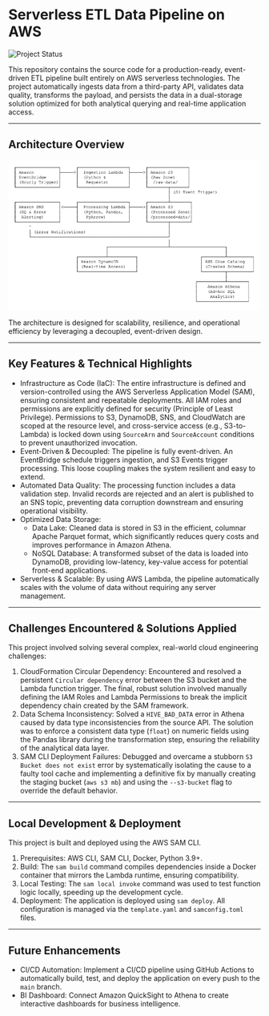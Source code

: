 # Serverless ETL Data Pipeline on AWS
![Project Status](https://img.shields.io/badge/status-complete-green)

This repository contains the source code for a production-ready, event-driven ETL pipeline built entirely on AWS serverless technologies. The project automatically ingests data from a third-party API, validates data quality, transforms the payload, and persists the data in a dual-storage solution optimized for both analytical querying and real-time application access.

---
## Architecture Overview
![Architecture](./architecture.png)

The architecture is designed for scalability, resilience, and operational efficiency by leveraging a decoupled, event-driven design.

---
## Key Features & Technical Highlights

* Infrastructure as Code (IaC): The entire infrastructure is defined and version-controlled using the AWS Serverless Application Model (SAM), ensuring consistent and repeatable deployments. All IAM roles and permissions are explicitly defined for security (Principle of Least Privilege). Permissions to S3, DynamoDB, SNS, and CloudWatch are scoped at the resource level, and cross-service access (e.g., S3-to-Lambda) is locked down using `SourceArn` and `SourceAccount` conditions to prevent unauthorized invocation.
* Event-Driven & Decoupled: The pipeline is fully event-driven. An EventBridge schedule triggers ingestion, and S3 Events trigger processing. This loose coupling makes the system resilient and easy to extend.
* Automated Data Quality: The processing function includes a data validation step. Invalid records are rejected and an alert is published to an SNS topic, preventing data corruption downstream and ensuring operational visibility.
* Optimized Data Storage:
    * Data Lake: Cleaned data is stored in S3 in the efficient, columnar Apache Parquet format, which significantly reduces query costs and improves performance in Amazon Athena.
    * NoSQL Database: A transformed subset of the data is loaded into DynamoDB, providing low-latency, key-value access for potential front-end applications.
* Serverless & Scalable: By using AWS Lambda, the pipeline automatically scales with the volume of data without requiring any server management.

---
## Challenges Encountered & Solutions Applied

This project involved solving several complex, real-world cloud engineering challenges:

1.  CloudFormation Circular Dependency: Encountered and resolved a persistent `Circular dependency` error between the S3 bucket and the Lambda function trigger. The final, robust solution involved manually defining the IAM Roles and Lambda Permissions to break the implicit dependency chain created by the SAM framework.
2.  Data Schema Inconsistency: Solved a `HIVE_BAD_DATA` error in Athena caused by data type inconsistencies from the source API. The solution was to enforce a consistent data type (`float`) on numeric fields using the Pandas library during the transformation step, ensuring the reliability of the analytical data layer.
3.  SAM CLI Deployment Failures: Debugged and overcame a stubborn `S3 Bucket does not exist` error by systematically isolating the cause to a faulty tool cache and implementing a definitive fix by manually creating the staging bucket (`aws s3 mb`) and using the `--s3-bucket` flag to override the default behavior.

---
## Local Development & Deployment

This project is built and deployed using the AWS SAM CLI.

1.  Prerequisites: AWS CLI, SAM CLI, Docker, Python 3.9+.
2.  Build: The `sam build` command compiles dependencies inside a Docker container that mirrors the Lambda runtime, ensuring compatibility.
3.  Local Testing: The `sam local invoke` command was used to test function logic locally, speeding up the development cycle.
4.  Deployment: The application is deployed using `sam deploy`. All configuration is managed via the `template.yaml` and `samconfig.toml` files.

---
## Future Enhancements

* CI/CD Automation: Implement a CI/CD pipeline using GitHub Actions to automatically build, test, and deploy the application on every push to the `main` branch.
* BI Dashboard: Connect Amazon QuickSight to Athena to create interactive dashboards for business intelligence.
